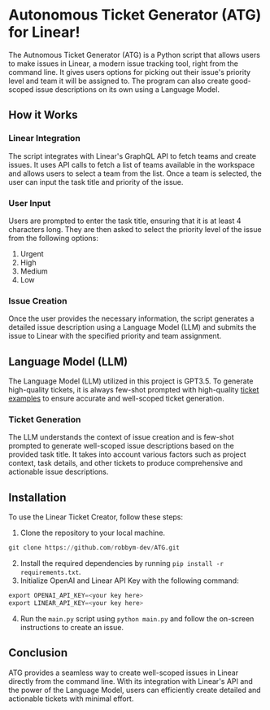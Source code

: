 # Autonomous Ticket Generator (ATG) for Linear!

The Autnomous Ticket Generator (ATG) is a Python script that allows users to make issues in Linear, a modern issue tracking tool, right from the command line. It gives users options for picking out their issue's priority level and team it will be assigned to. The program can also create good-scoped issue descriptions on its own using a Language Model.

## How it Works

### Linear Integration

The script integrates with Linear's GraphQL API to fetch teams and create issues. It uses API calls to fetch a list of teams available in the workspace and allows users to select a team from the list. Once a team is selected, the user can input the task title and priority of the issue.

### User Input

Users are prompted to enter the task title, ensuring that it is at least 4 characters long. They are then asked to select the priority level of the issue from the following options:

1. Urgent
2. High
3. Medium
4. Low

### Issue Creation

Once the user provides the necessary information, the script generates a detailed issue description using a Language Model (LLM) and submits the issue to Linear with the specified priority and team assignment.

## Language Model (LLM)

The Language Model (LLM) utilized in this project is GPT3.5. To generate high-quality tickets, it is always few-shot prompted with high-quality [ticket examples](https://github.com/robbym-dev/ATG/blob/main/ticket_few_shot) to ensure accurate and well-scoped ticket generation.

### Ticket Generation

The LLM understands the context of issue creation and is few-shot prompted to generate well-scoped issue descriptions based on the provided task title. It takes into account various factors such as project context, task details, and other tickets to produce comprehensive and actionable issue descriptions.

## Installation

To use the Linear Ticket Creator, follow these steps:

1. Clone the repository to your local machine.
```python 
git clone https://github.com/robbym-dev/ATG.git
```
2. Install the required dependencies by running `pip install -r requirements.txt`.
3. Initialize OpenAI and Linear API Key with the following command: 
```python
export OPENAI_API_KEY=<your key here>
export LINEAR_API_KEY=<your key here>
```
4. Run the `main.py` script using `python main.py` and follow the on-screen instructions to create an issue.

## Conclusion

ATG provides a seamless way to create well-scoped issues in Linear directly from the command line. With its integration with Linear's API and the power of the Language Model, users can efficiently create detailed and actionable tickets with minimal effort.
